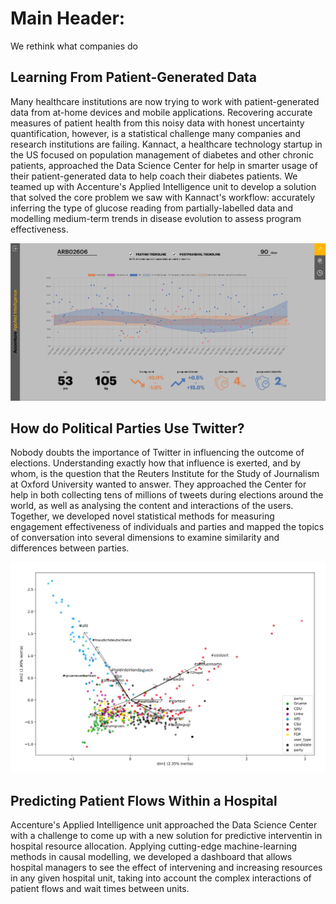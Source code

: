 # Main Header:

We rethink what companies do

## Learning From Patient-Generated Data

Many healthcare institutions are now trying to work with patient-generated data from at-home devices and mobile applications. Recovering accurate measures of patient health from this noisy data with honest uncertainty quantification, however, is a statistical challenge many companies and research institutions are failing. Kannact, a healthcare technology startup in the US focused on population management of diabetes and other chronic patients, approached the Data Science Center for help in smarter usage of their patient-generated data to help coach their diabetes patients. We teamed up with Accenture's Applied Intelligence unit to develop a solution that solved the core problem we saw with Kannact's workflow: accurately inferring the type of glucose reading from partially-labelled data and modelling medium-term trends in disease evolution to assess program effectiveness.

![Screenshot](accenture-kannact-screenshot.png)


## How do Political Parties Use Twitter?

Nobody doubts the importance of Twitter in influencing the outcome of elections. Understanding exactly how that influence is exerted, and by whom, is the question that the Reuters Institute for the Study of Journalism at Oxford University wanted to answer. They approached the Center for help in both collecting tens of millions of tweets during elections around the world, as well as analysing the content and interactions of the users. Together, we developed novel statistical methods for measuring engagement effectiveness of individuals and parties and mapped the topics of conversation into several dimensions to examine similarity and differences between parties.

![Screenshot](biplots.png)

## Predicting Patient Flows Within a Hospital

Accenture's Applied Intelligence unit approached the Data Science Center with a challenge to come up with a new solution for predictive interventin in hospital resource allocation. Applying cutting-edge machine-learning methods in causal modelling, we developed a dashboard that allows hospital managers to see the effect of intervening and increasing resources in any given hospital unit, taking into account the complex interactions of patient flows and wait times between units.
